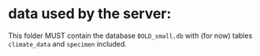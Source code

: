 # data used by the server: 

This folder MUST contain the database `BOLD_small.db` with (for now) tables `climate_data` and `specimen` included. 

